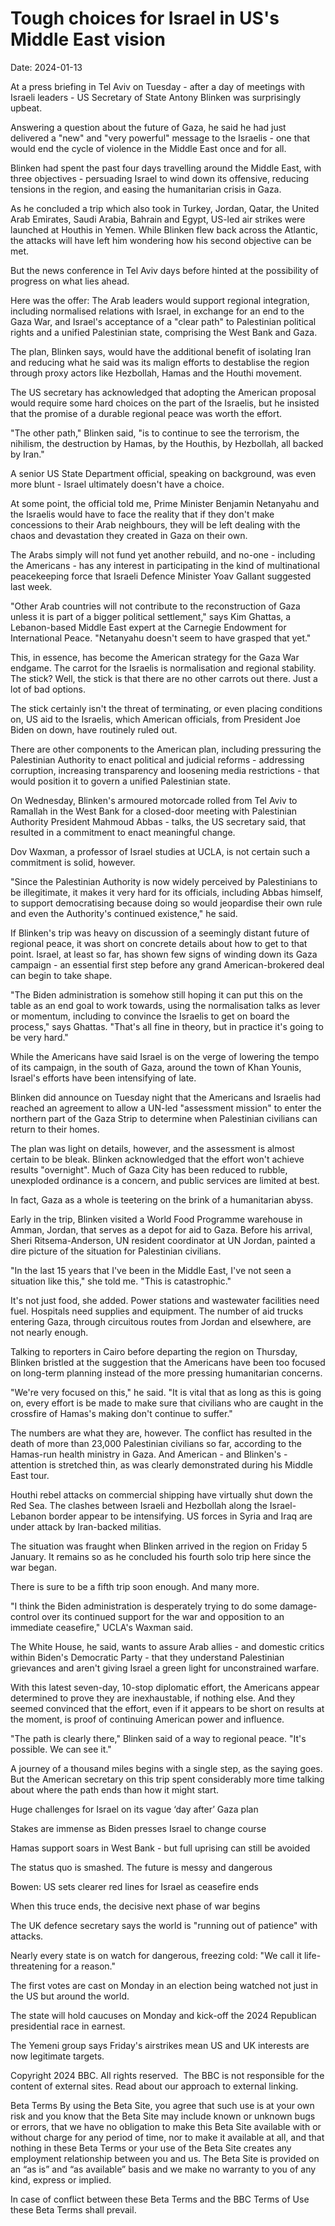 # Tough choices for Israel in US's Middle East vision

Date: 2024-01-13

At a press briefing in Tel Aviv on Tuesday - after a day of meetings with Israeli leaders - US Secretary of State Antony Blinken was surprisingly upbeat.

Answering a question about the future of Gaza, he said he had just delivered a "new" and "very powerful" message to the Israelis - one that would end the cycle of violence in the Middle East once and for all.

Blinken had spent the past four days travelling around the Middle East, with three objectives - persuading Israel to wind down its offensive, reducing tensions in the region, and easing the humanitarian crisis in Gaza.

As he concluded a trip which also took in Turkey, Jordan, Qatar, the United Arab Emirates, Saudi Arabia, Bahrain and Egypt, US-led air strikes were launched at Houthis in Yemen. While Blinken flew back across the Atlantic, the attacks will have left him wondering how his second objective can be met.  

But the news conference in Tel Aviv days before hinted at the possibility of progress on what lies ahead.

Here was the offer: The Arab leaders would support regional integration, including normalised relations with Israel, in exchange for an end to the Gaza War, and Israel's acceptance of a "clear path" to Palestinian political rights and a unified Palestinian state, comprising the West Bank and Gaza.

The plan, Blinken says, would have the additional benefit of isolating Iran and reducing what he said was its malign efforts to destablise the region through proxy actors like Hezbollah, Hamas and the Houthi movement.

The US secretary has acknowledged that adopting the American proposal would require some hard choices on the part of the Israelis, but he insisted that the promise of a durable regional peace was worth the effort.

"The other path," Blinken said, "is to continue to see the terrorism, the nihilism, the destruction by Hamas, by the Houthis, by Hezbollah, all backed by Iran."

A senior US State Department official, speaking on background, was even more blunt - Israel ultimately doesn't have a choice. 

At some point, the official told me, Prime Minister Benjamin Netanyahu and the Israelis would have to face the reality that if they don't make concessions to their Arab neighbours, they will be left dealing with the chaos and devastation they created in Gaza on their own. 

The Arabs simply will not fund yet another rebuild, and no-one - including the Americans - has any interest in participating in the kind of multinational peacekeeping force that Israeli Defence Minister Yoav Gallant suggested last week.

"Other Arab countries will not contribute to the reconstruction of Gaza unless it is part of a bigger political settlement," says Kim Ghattas, a Lebanon-based Middle East expert at the Carnegie Endowment for International Peace. "Netanyahu doesn't seem to have grasped that yet."

This, in essence, has become the American strategy for the Gaza War endgame. The carrot for the Israelis is normalisation and regional stability. The stick? Well, the stick is that there are no other carrots out there. Just a lot of bad options.

The stick certainly isn't the threat of terminating, or even placing conditions on, US aid to the Israelis, which American officials, from President Joe Biden on down, have routinely ruled out.

There are other components to the American plan, including pressuring the Palestinian Authority to enact political and judicial reforms - addressing corruption, increasing transparency and loosening media restrictions - that would position it to govern a unified Palestinian state. 

On Wednesday, Blinken's armoured motorcade rolled from Tel Aviv to Ramallah in the West Bank for a closed-door meeting with Palestinian Authority President Mahmoud Abbas - talks, the US secretary said, that resulted in a commitment to enact meaningful change.

Dov Waxman, a professor of Israel studies at UCLA, is not certain such a commitment is solid, however.

"Since the Palestinian Authority is now widely perceived by Palestinians to be illegitimate, it makes it very hard for its officials, including Abbas himself, to support democratising because doing so would jeopardise their own rule and even the Authority's continued existence," he said.

If Blinken's trip was heavy on discussion of a seemingly distant future of regional peace, it was short on concrete details about how to get to that point. Israel, at least so far, has shown few signs of winding down its Gaza campaign - an essential first step before any grand American-brokered deal can begin to take shape.

"The Biden administration is somehow still hoping it can put this on the table as an end goal to work towards, using the normalisation talks as lever or momentum, including to convince the Israelis to get on board the process," says Ghattas. "That's all fine in theory, but in practice it's going to be very hard."

While the Americans have said Israel is on the verge of lowering the tempo of its campaign, in the south of Gaza, around the town of Khan Younis, Israel's efforts have been intensifying of late.

Blinken did announce on Tuesday night that the Americans and Israelis had reached an agreement to allow a UN-led "assessment mission" to enter the northern part of the Gaza Strip to determine when Palestinian civilians can return to their homes.

The plan was light on details, however, and the assessment is almost certain to be bleak. Blinken acknowledged that the effort won't achieve results "overnight". Much of Gaza City has been reduced to rubble, unexploded ordinance is a concern, and public services are limited at best.

In fact, Gaza as a whole is teetering on the brink of a humanitarian abyss. 

Early in the trip, Blinken visited a World Food Programme warehouse in Amman, Jordan, that serves as a depot for aid to Gaza. Before his arrival, Sheri Ritsema-Anderson, UN resident coordinator at UN Jordan, painted a dire picture of the situation for Palestinian civilians.

"In the last 15 years that I've been in the Middle East, I've not seen a situation like this," she told me. "This is catastrophic."

It's not just food, she added. Power stations and wastewater facilities need fuel. Hospitals need supplies and equipment. The number of aid trucks entering Gaza, through circuitous routes from Jordan and elsewhere, are not nearly enough.

Talking to reporters in Cairo before departing the region on Thursday, Blinken bristled at the suggestion that the Americans have been too focused on long-term planning instead of the more pressing humanitarian concerns.

"We're very focused on this," he said. "It is vital that as long as this is going on, every effort is be made to make sure that civilians who are caught in the crossfire of Hamas's making don't continue to suffer."

The numbers are what they are, however. The conflict has resulted in the death of more than 23,000 Palestinian civilians so far, according to the Hamas-run health ministry in Gaza. And American - and Blinken's - attention is stretched thin, as was clearly demonstrated during his Middle East tour. 

Houthi rebel attacks on commercial shipping have virtually shut down the Red Sea. The clashes between Israeli and Hezbollah along the Israel-Lebanon border appear to be intensifying. US forces in Syria and Iraq are under attack by Iran-backed militias. 

The situation was fraught when Blinken arrived in the region on Friday 5 January. It remains so as he concluded his fourth solo trip here since the war began.

There is sure to be a fifth trip soon enough. And many more. 

"I think the Biden administration is desperately trying to do some damage-control over its continued support for the war and opposition to an immediate ceasefire," UCLA's Waxman said. 

The White House, he said, wants to assure Arab allies - and domestic critics within Biden's Democratic Party - that they understand Palestinian grievances and aren't giving Israel a green light for unconstrained warfare. 

With this latest seven-day, 10-stop diplomatic effort, the Americans appear determined to prove they are inexhaustable, if nothing else. And they seemed convinced that the effort, even if it appears to be short on results at the moment, is proof of continuing American power and influence.

"The path is clearly there," Blinken said of a way to regional peace. "It's possible. We can see it."

A journey of a thousand miles begins with a single step, as the saying goes. But the American secretary on this trip spent considerably more time talking about where the path ends than how it might start.

Huge challenges for Israel on its vague ‘day after’ Gaza plan

Stakes are immense as Biden presses Israel to change course

Hamas support soars in West Bank - but full uprising can still be avoided

The status quo is smashed. The future is messy and dangerous

Bowen: US sets clearer red lines for Israel as ceasefire ends

When this truce ends, the decisive next phase of war begins

The UK defence secretary says the world is "running out of patience" with attacks.

Nearly every state is on watch for dangerous, freezing cold: "We call it life-threatening for a reason."

The first votes are cast on Monday in an election being watched not just in the US but around the world.

The state will hold caucuses on Monday and kick-off the 2024 Republican presidential race in earnest.

The Yemeni group says Friday's airstrikes mean US and UK interests are now legitimate targets.

Copyright 2024 BBC. All rights reserved.  The BBC is not responsible for the content of external sites. Read about our approach to external linking.

Beta Terms By using the Beta Site, you agree that such use is at your own risk and you know that the Beta Site may include known or unknown bugs or errors, that we have no obligation to make this Beta Site available with or without charge for any period of time, nor to make it available at all, and that nothing in these Beta Terms or your use of the Beta Site creates any employment relationship between you and us. The Beta Site is provided on an “as is” and “as available” basis and we make no warranty to you of any kind, express or implied.

In case of conflict between these Beta Terms and the BBC Terms of Use these Beta Terms shall prevail.